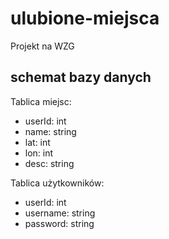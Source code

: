 # ulubione-miejsca

Projekt na WZG

## schemat bazy danych

Tablica miejsc:

- userId: int
- name: string
- lat: int
- lon: int
- desc: string

Tablica użytkowników:

- userId: int
- username: string
- password: string